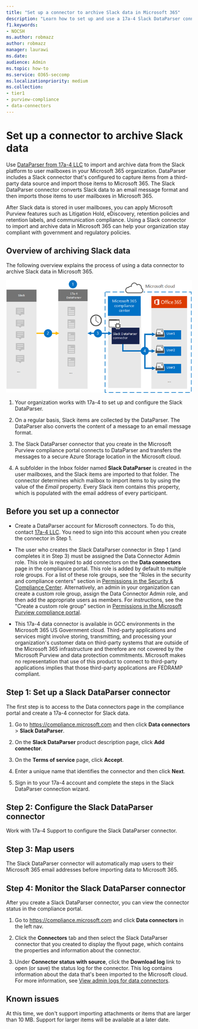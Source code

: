 ```yaml
---
title: "Set up a connector to archive Slack data in Microsoft 365"
description: "Learn how to set up and use a 17a-4 Slack DataParser connector to import and archive Slack data in Microsoft 365."
f1.keywords:
- NOCSH
ms.author: robmazz
author: robmazz
manager: laurawi
ms.date: 
audience: Admin
ms.topic: how-to
ms.service: O365-seccomp
ms.localizationpriority: medium
ms.collection:
- tier1
- purview-compliance
- data-connectors
---
```


# Set up a connector to archive Slack data

Use [DataParser from 17a-4 LLC](https://www.17a-4.com/slack-dataparser/) to import and archive data from the Slack platform to user mailboxes in your Microsoft 365 organization. DataParser includes a Slack connector that's configured to capture items from a third-party data source and import those items to Microsoft 365. The Slack DataParser connector converts Slack data to an email message format and then imports those items to user mailboxes in Microsoft 365.

After Slack data is stored in user mailboxes, you can apply Microsoft Purview features such as Litigation Hold, eDiscovery, retention policies and retention labels, and communication compliance. Using a Slack connector to import and archive data in Microsoft 365 can help your organization stay compliant with government and regulatory policies.

## Overview of archiving Slack data

The following overview explains the process of using a data connector to archive Slack data in Microsoft 365.

![Archiving workflow for Slack data from 17a-4.](../media/SlackDataParserConnectorWorkflow.png)

1. Your organization works with 17a-4 to set up and configure the Slack DataParser.

2. On a regular basis, Slack items are collected by the DataParser. The DataParser also converts the content of a message to an email message format.

3. The Slack DataParser connector that you create in the Microsoft Purview compliance portal connects to DataParser and transfers the messages to a secure Azure Storage location in the Microsoft cloud.

4. A subfolder in the Inbox folder named **Slack DataParser** is created in the user mailboxes, and the Slack items are imported to that folder. The connector determines which mailbox to import items to by using the value of the *Email* property. Every Slack item contains this property, which is populated with the email address of every participant.

## Before you set up a connector

- Create a DataParser account for Microsoft connectors. To do this, contact [17a-4 LLC](https://www.17a-4.com/contact/). You need to sign into this account when you create the connector in Step 1.

- The user who creates the Slack DataParser connector in Step 1 (and completes it in Step 3) must be assigned the Data Connector Admin role. This role is required to add connectors on the **Data connectors** page in the compliance portal. This role is added by default to multiple role groups. For a list of these role groups, see the "Roles in the security and compliance centers" section in [Permissions in the Security & Compliance Center](../security/office-365-security/permissions-in-the-security-and-compliance-center.md#roles-in-the-security--compliance-center). Alternatively, an admin in your organization can create a custom role group, assign the Data Connector Admin role, and then add the appropriate users as members. For instructions, see the "Create a custom role group" section in [Permissions in the Microsoft Purview compliance portal](microsoft-365-compliance-center-permissions.md#create-a-custom-role-group).

- This 17a-4 data connector is available in GCC environments in the Microsoft 365 US Government cloud. Third-party applications and services might involve storing, transmitting, and processing your organization's customer data on third-party systems that are outside of the Microsoft 365 infrastructure and therefore are not covered by the Microsoft Purview and data protection commitments. Microsoft makes no representation that use of this product to connect to third-party applications implies that those third-party applications are FEDRAMP compliant.

## Step 1: Set up a Slack DataParser connector

The first step is to access to the Data connectors page in the compliance portal and create a 17a-4 connector for Slack data.

1. Go to <https://compliance.microsoft.com> and then click **Data connectors** > **Slack DataParser**.

2. On the **Slack DataParser** product description page, click **Add connector**.

3. On the **Terms of service** page, click **Accept**.

4. Enter a unique name that identifies the connector and then click **Next**.

5. Sign in to your 17a-4 account and complete the steps in the Slack DataParser connection wizard.

## Step 2: Configure the Slack DataParser connector

Work with 17a-4 Support to configure the Slack DataParser connector.

## Step 3: Map users

The Slack DataParser connector will automatically map users to their Microsoft 365 email addresses before importing data to Microsoft 365.

## Step 4: Monitor the Slack DataParser connector

After you create a Slack DataParser connector, you can view the connector status in the compliance portal.

1. Go to <https://compliance.microsoft.com> and click **Data connectors** in the left nav.

2. Click the **Connectors** tab and then select the Slack DataParser connector that you created to display the flyout page, which contains the properties and information about the connector.

3. Under **Connector status with source**, click the **Download log** link to open (or save) the status log for the connector. This log contains information about the data that's been imported to the Microsoft cloud. For more information, see [View admin logs for data connectors](data-connector-admin-logs.md).

## Known issues

At this time, we don't support importing attachments or items that are larger than 10 MB. Support for larger items will be available at a later date.
